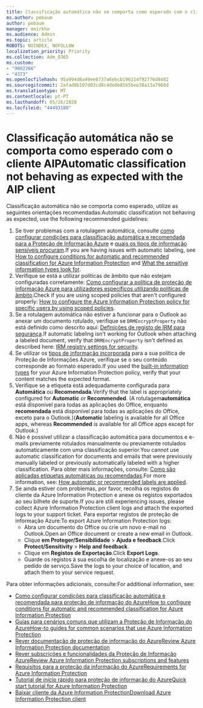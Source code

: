```yaml
---
title: Classificação automática não se comporta como esperado com o cliente AIP
ms.author: pebaum
author: pebaum
manager: mnirkhe
ms.audience: Admin
ms.topic: article
ROBOTS: NOINDEX, NOFOLLOW
localization_priority: Priority
ms.collection: Adm_O365
ms.custom:
- "9002266"
- "4373"
ms.openlocfilehash: 95a994d6a49ee8737a6ebcb196314f92776d8482
ms.sourcegitcommit: 2afad0b107d03cd8c4de0b85b5bee38a13a7960d
ms.translationtype: MT
ms.contentlocale: pt-PT
ms.lasthandoff: 05/26/2020
ms.locfileid: "44493180"
---
```

# <a name="automatic-classification-not-behaving-as-expected-with-the-aip-client"></a><span data-ttu-id="a01a0-102">Classificação automática não se comporta como esperado com o cliente AIP</span><span class="sxs-lookup"><span data-stu-id="a01a0-102">Automatic classification not behaving as expected with the AIP client</span></span>

<span data-ttu-id="a01a0-103">Classificação automática não se comporta como esperado, utilize as seguintes orientações recomendadas:</span><span class="sxs-lookup"><span data-stu-id="a01a0-103">Automatic classification not behaving as expected, use the following recommended guidelines:</span></span>

1. <span data-ttu-id="a01a0-104">Se tiver problemas com a rotulagem automática, consulte [como configurar condições para classificação automática e recomendada para a Proteção de Informação Azure](https://docs.microsoft.com/azure/information-protection/configure-policy-classification) e [quais os tipos de informação sensíveis procuram](https://docs.microsoft.com/office365/securitycompliance/what-the-sensitive-information-types-look-for).</span><span class="sxs-lookup"><span data-stu-id="a01a0-104">If you are having issues with automatic labeling, see [How to configure conditions for automatic and recommended classification for Azure Information Protection](https://docs.microsoft.com/azure/information-protection/configure-policy-classification) and [What the sensitive information types look for](https://docs.microsoft.com/office365/securitycompliance/what-the-sensitive-information-types-look-for).</span></span>
2. <span data-ttu-id="a01a0-105">Verifique se está a utilizar políticas de âmbito que não estejam configuradas corretamente: [Como configurar a política de proteção de informação Azure para utilizadores específicos utilizando políticas de âmbito](https://docs.microsoft.com/azure/information-protection/configure-policy-scope).</span><span class="sxs-lookup"><span data-stu-id="a01a0-105">Check if you are using scoped policies that aren't configured properly: [How to configure the Azure Information Protection policy for specific users by using scoped policies](https://docs.microsoft.com/azure/information-protection/configure-policy-scope).</span></span>
3. <span data-ttu-id="a01a0-106">Se a rotulagem automática não estiver a funcionar para o Outlook ao anexar um documento rotulado, verifique se `DRMEncryptProperty` não está definido como descrito aqui: [Definições de registo de IRM para segurança](https://docs.microsoft.com/deployoffice/security/protect-sensitive-messages-and-documents-by-using-irm-in-office#office-2016-irm-registry-key-options).</span><span class="sxs-lookup"><span data-stu-id="a01a0-106">If automatic labeling isn't working for Outlook when attaching a labeled document, verify that `DRMEncryptProperty` isn't defined as described here: [IRM registry settings for security](https://docs.microsoft.com/deployoffice/security/protect-sensitive-messages-and-documents-by-using-irm-in-office#office-2016-irm-registry-key-options).</span></span>
4. <span data-ttu-id="a01a0-107">Se utilizar os [tipos de informação incorporada](https://support.office.com/article/What-the-sensitive-information-types-look-for-fd505979-76be-4d9f-b459-abef3fc9e86b) para a sua política de Proteção de Informações Azure, verifique se o seu conteúdo corresponde ao formato esperado.</span><span class="sxs-lookup"><span data-stu-id="a01a0-107">If you used the [built-in information types](https://support.office.com/article/What-the-sensitive-information-types-look-for-fd505979-76be-4d9f-b459-abef3fc9e86b) for your Azure Information Protection policy, verify that your content matches the expected format.</span></span>
5. <span data-ttu-id="a01a0-108">Verifique se a etiqueta está adequadamente configurada para **Automática** ou **Recomendada**.</span><span class="sxs-lookup"><span data-stu-id="a01a0-108">Verify that the label is appropriately configured for **Automatic** or **Recommended**.</span></span> <span data-ttu-id="a01a0-109">(A rotulagem**automática** está disponível para todas as aplicações do Office, enquanto **recomendada** está disponível para todas as aplicações do Office, exceto para o Outlook.)</span><span class="sxs-lookup"><span data-stu-id="a01a0-109">(**Automatic** labeling is available for all Office apps, whereas **Recommended** is available for all Office apps except for Outlook.)</span></span>
6. <span data-ttu-id="a01a0-110">Não é possível utilizar a classificação automática para documentos e e-mails previamente rotulados manualmente ou previamente rotulados automaticamente com uma classificação superior.</span><span class="sxs-lookup"><span data-stu-id="a01a0-110">You cannot use automatic classification for documents and emails that were previously manually labeled or previously automatically labeled with a higher classification.</span></span>  <span data-ttu-id="a01a0-111">Para obter mais informações, consulte: [Como são aplicadas etiquetas automáticas ou recomendadas](https://docs.microsoft.com/azure/information-protection/configure-policy-classification#how-automatic-or-recommended-labels-are-applied).</span><span class="sxs-lookup"><span data-stu-id="a01a0-111">For more information, see: [How automatic or recommended labels are applied](https://docs.microsoft.com/azure/information-protection/configure-policy-classification#how-automatic-or-recommended-labels-are-applied).</span></span>
7. <span data-ttu-id="a01a0-112">Se ainda estiver com problemas, por favor, recolha os registos do cliente da Azure Information Protection e anexe os registos exportados ao seu bilhete de suporte.</span><span class="sxs-lookup"><span data-stu-id="a01a0-112">If you are still experiencing issues, please collect Azure Information Protection client logs and attach the exported logs to your support ticket.</span></span> <span data-ttu-id="a01a0-113">Para exportar registos de proteção de informação Azure:</span><span class="sxs-lookup"><span data-stu-id="a01a0-113">To export Azure Information Protection logs:</span></span>
    - <span data-ttu-id="a01a0-114">Abra um documento do Office ou crie um novo e-mail no Outlook.</span><span class="sxs-lookup"><span data-stu-id="a01a0-114">Open an Office document or create a new email in Outlook.</span></span>
    - <span data-ttu-id="a01a0-115">Clique **em Proteger/Sensibilidade**  >  **Ajuda e feedback**.</span><span class="sxs-lookup"><span data-stu-id="a01a0-115">Click **Protect/Sensitivity** > **Help and feedback**.</span></span>
    - <span data-ttu-id="a01a0-116">Clique em **Registos de Exportação**.</span><span class="sxs-lookup"><span data-stu-id="a01a0-116">Click **Export Logs**.</span></span>
    - <span data-ttu-id="a01a0-117">Guarde os registos à sua escolha de localização e anexe-os ao seu pedido de serviço.</span><span class="sxs-lookup"><span data-stu-id="a01a0-117">Save the logs to your choice of location, and attach them to your service request.</span></span>

<span data-ttu-id="a01a0-118">Para obter informações adicionais, consulte:</span><span class="sxs-lookup"><span data-stu-id="a01a0-118">For additional information, see:</span></span>

- [<span data-ttu-id="a01a0-119">Como configurar condições para classificação automática e recomendada para proteção de informação do Azure</span><span class="sxs-lookup"><span data-stu-id="a01a0-119">How to configure conditions for automatic and recommended classification for Azure Information Protection</span></span>](https://docs.microsoft.com/azure/information-protection/configure-policy-classification)
- [<span data-ttu-id="a01a0-120">Guias para cenários comuns que utilizam a Proteção de Informação do Azure</span><span class="sxs-lookup"><span data-stu-id="a01a0-120">How-to guides for common scenarios that use Azure Information Protection</span></span>](https://docs.microsoft.com/azure/information-protection/how-to-guides)
- [<span data-ttu-id="a01a0-121">Rever documentação de proteção de informação do Azure</span><span class="sxs-lookup"><span data-stu-id="a01a0-121">Review Azure Information Protection documentation</span></span>](https://docs.microsoft.com/azure/information-protection/what-is-information-protection)
- [<span data-ttu-id="a01a0-122">Rever subscrições e funcionalidades da Proteção de Informação Azure</span><span class="sxs-lookup"><span data-stu-id="a01a0-122">Review Azure Information Protection subscriptions and features</span></span>](https://azure.microsoft.com/pricing/details/information-protection)
- [<span data-ttu-id="a01a0-123">Requisitos para a proteção da informação do Azure</span><span class="sxs-lookup"><span data-stu-id="a01a0-123">Requirements for Azure Information Protection</span></span>](https://docs.microsoft.com/azure/information-protection/get-started/requirements)
- [<span data-ttu-id="a01a0-124">Tutorial de início rápido para proteção de informação do Azure</span><span class="sxs-lookup"><span data-stu-id="a01a0-124">Quick start tutorial for Azure Information Protection</span></span>](https://docs.microsoft.com/azure/information-protection/get-started/infoprotect-quick-start-tutorial)
- [<span data-ttu-id="a01a0-125">Baixar cliente da Azure Information Protection</span><span class="sxs-lookup"><span data-stu-id="a01a0-125">Download Azure Information Protection client</span></span>](https://www.microsoft.com/download/details.aspx?id=53018)
